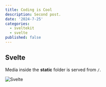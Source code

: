 ```yaml
---
title: Coding is Cool
description: Second post.
date: '2024-7-25'
categories:
  - sveltekit
  - svelte
published: false
---
```


## Svelte

Media inside the **static** folder is served from `/`.

![Svelte](/favicon.png)
